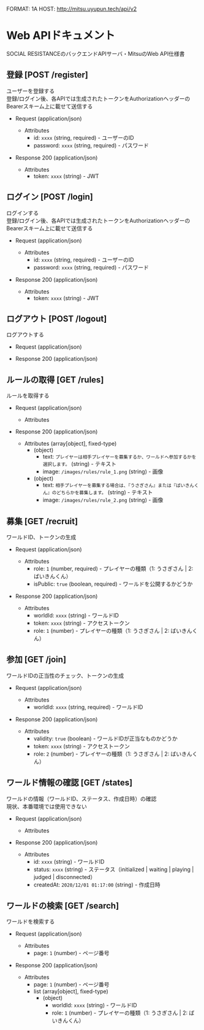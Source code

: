 FORMAT: 1A
HOST: http://mitsu.uyupun.tech/api/v2

# Web APIドキュメント
SOCIAL RESISTANCEのバックエンドAPIサーバ・MitsuのWeb API仕様書

## 登録 [POST /register]
ユーザーを登録する  
登録/ログイン後、各APIでは生成されたトークンをAuthorizationヘッダーのBearerスキーム上に載せて送信する

+ Request (application/json)
    + Attributes
        + id: `xxxx` (string, required) - ユーザーのID
        + password: `xxxx` (string, required) - パスワード

+ Response 200 (application/json)
    + Attributes
        + token: `xxxx` (string) - JWT

## ログイン [POST /login]
ログインする  
登録/ログイン後、各APIでは生成されたトークンをAuthorizationヘッダーのBearerスキーム上に載せて送信する

+ Request (application/json)
    + Attributes
        + id: `xxxx` (string, required) - ユーザーのID
        + password: `xxxx` (string, required) - パスワード

+ Response 200 (application/json)
    + Attributes
        + token: `xxxx` (string) - JWT

## ログアウト [POST /logout]
ログアウトする

+ Request (application/json)

+ Response 200 (application/json)

## ルールの取得 [GET /rules]
ルールを取得する

+ Request (application/json)
    + Attributes

+ Response 200 (application/json)
    + Attributes (array[object], fixed-type)
        + (object)
            + text: `プレイヤーは相手プレイヤーを募集するか、ワールドへ参加するかを選択します。` (string) - テキスト
            + image: `/images/rules/rule_1.png` (string) - 画像
        + (object)
            + text: `相手プレイヤーを募集する場合は、『うさぎさん』または『ばいきんくん』のどちらかを募集します。` (string) - テキスト
            + image: `/images/rules/rule_2.png` (string) - 画像

## 募集 [GET /recruit]
ワールドID、トークンの生成

+ Request (application/json)
    + Attributes
        + role: `1` (number, required) - プレイヤーの種類（1: うさぎさん | 2: ばいきんくん）
        + isPublic: `true` (boolean, required) - ワールドを公開するかどうか

+ Response 200 (application/json)
    + Attributes
        + worldId: `xxxx` (string) - ワールドID
        + token: `xxxx` (string) - アクセストークン
        + role: `1` (number) - プレイヤーの種類（1: うさぎさん | 2: ばいきんくん）

## 参加 [GET /join]
ワールドIDの正当性のチェック、トークンの生成

+ Request (application/json)
    + Attributes
        + worldId: `xxxx` (string, required) - ワールドID

+ Response 200 (application/json)
    + Attributes
        + validity: `true` (boolean) - ワールドIDが正当なものかどうか
        + token: `xxxx` (string) - アクセストークン
        + role: `2` (number) - プレイヤーの種類（1: うさぎさん | 2: ばいきんくん）

## ワールド情報の確認 [GET /states]
ワールドの情報（ワールドID、ステータス、作成日時）の確認  
現状、本番環境では使用できない

+ Request (application/json)
    + Attributes

+ Response 200 (application/json)
    + Attributes
        + id: `xxxx` (string) - ワールドID
        + status: `xxxx` (string) - ステータス（initialized | waiting | playing | judged | disconnected）
        + createdAt: `2020/12/01 01:17:00` (string) - 作成日時

## ワールドの検索 [GET /search]
ワールドを検索する

+ Request (application/json)
    + Attributes
        + page: `1` (number) - ページ番号

+ Response 200 (application/json)
    + Attributes
        + page: `1` (number) - ページ番号
        + list (array[object], fixed-type)
            + (object)
                + worldId: `xxxx` (string) - ワールドID
                + role: `1` (number) - プレイヤーの種類（1: うさぎさん | 2: ばいきんくん）
